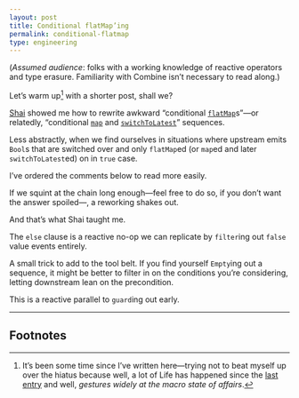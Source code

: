 ```yaml
---
layout: post
title: Conditional flatMap’ing
permalink: conditional-flatmap
type: engineering
---
```


(_Assumed audience_: folks with a working knowledge of reactive operators and type erasure. Familiarity with Combine isn’t necessary to read along.)

Let’s warm up[^1] with a shorter post, shall we?

[Shai](https://twitter.com/freak4pc) showed me how to rewrite awkward “conditional [`flatMap`](https://developer.apple.com/documentation/combine/publisher/3204712-flatmap)s”—or relatedly, “conditional [`map`](https://developer.apple.com/documentation/combine/publisher/3204718-map) and [`switchToLatest`](https://developer.apple.com/documentation/combine/publisher/3204759-switchtolatest)” sequences.

Less abstractly, when we find ourselves in situations where upstream emits `Bool`s that are switched over and only `flatMap`ed (or `map`ed and later `switchToLatest`ed) on in `true` case.

I’ve ordered the comments below to read more easily.

<script src="https://gist.github.com/jasdev/8afa204fe3a208e9bf4326473f6b8898.js"></script>

If we squint at the chain long enough—feel free to do so, if you don’t want the answer spoiled—, a reworking shakes out.

And that’s what Shai taught me.

The `else` clause is a reactive no-op we can replicate by `filter`ing out `false` value events entirely.

<script src="https://gist.github.com/jasdev/5c1316119e2f0f173dd0c7f68f3dba51.js"></script>

A small trick to add to the tool belt. If you find yourself `Empty`ing out a sequence, it might be better to filter in on the conditions you’re considering, letting downstream lean on the precondition.

This is a reactive parallel to `guard`ing out early.

---

## Footnotes

[^1]: It’s been some time since I’ve written here—trying not to beat myself up over the hiatus because well, a lot of Life has happened since the [last entry](https://jasdev.me/operators) and well, _gestures widely at the macro state of affairs_.